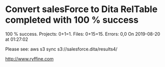 # Convert salesForce to Dita RelTable completed with 100 % success

100 % success. Projects: 0+1=1.  Files: 0+15=15. Errors: 0,0  On 2019-08-20 at 01:27:02



Please see: aws s3 sync s3://salesforce.dita/results4/

http://www.ryffine.com
